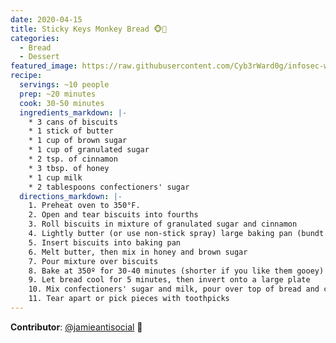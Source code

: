 ```yaml
---
date: 2020-04-15
title: Sticky Keys Monkey Bread 🐵🍞
categories:
  - Bread
  - Dessert
featured_image: https://raw.githubusercontent.com/Cyb3rWard0g/infosec-well-done/master/docs/images/posts/monkey_bread.jpg
recipe:
  servings: ~10 people
  prep: ~20 minutes
  cook: 30-50 minutes 
  ingredients_markdown: |-
    * 3 cans of biscuits
    * 1 stick of butter
    * 1 cup of brown sugar
    * 1 cup of granulated sugar
    * 2 tsp. of cinnamon
    * 3 tbsp. of honey
    * 1 cup milk
    * 2 tablespoons confectioners' sugar
  directions_markdown: |-
    1. Preheat oven to 350°F.
    2. Open and tear biscuits into fourths
    3. Roll biscuits in mixture of granulated sugar and cinnamon
    4. Lightly butter (or use non-stick spray) large baking pan (bundt is ideal)
    5. Insert biscuits into baking pan
    6. Melt butter, then mix in honey and brown sugar
    7. Pour mixture over biscuits
    8. Bake at 350º for 30-40 minutes (shorter if you like them gooey)
    9. Let bread cool for 5 minutes, then invert onto a large plate
    10. Mix confectioners' sugar and milk, pour over top of bread and cool for another 5 minutes
    11. Tear apart or pick pieces with toothpicks
---
```


**Contributor**: [@jamieantisocial](https://twitter.com/jamieantisocial) 🤘